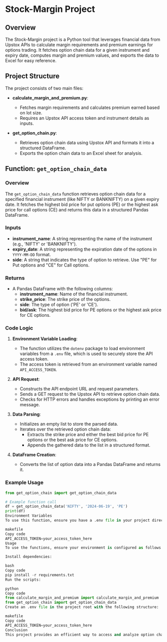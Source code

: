 # Stock-Margin Project

## Overview
The Stock-Margin project is a Python tool that leverages financial data from Upstox APIs to calculate margin requirements and premium earnings for options trading. It fetches option chain data for a given instrument and expiry date, computes margin and premium values, and exports the data to Excel for easy reference.

## Project Structure
The project consists of two main files:

- **calculate_margin_and_premium.py**: 
  - Fetches margin requirements and calculates premium earned based on lot size.
  - Requires an Upstox API access token and instrument details as inputs.

- **get_option_chain.py**: 
  - Retrieves option chain data using Upstox API and formats it into a structured DataFrame.
  - Exports the option chain data to an Excel sheet for analysis.

## Function: `get_option_chain_data`

### Overview
The `get_option_chain_data` function retrieves option chain data for a specified financial instrument (like NIFTY or BANKNIFTY) on a given expiry date. It fetches the highest bid price for put options (PE) or the highest ask price for call options (CE) and returns this data in a structured Pandas DataFrame.

### Inputs
- **instrument_name**: A string representing the name of the instrument (e.g., 'NIFTY' or 'BANKNIFTY').
- **expiry_date**: A string representing the expiration date of the options in `YYYY-MM-DD` format.
- **side**: A string that indicates the type of option to retrieve. Use "PE" for Put options and "CE" for Call options.

### Returns
- A Pandas DataFrame with the following columns:
  - **instrument_name**: Name of the financial instrument.
  - **strike_price**: The strike price of the options.
  - **side**: The type of option ('PE' or 'CE').
  - **bid/ask**: The highest bid price for PE options or the highest ask price for CE options.

### Code Logic
1. **Environment Variable Loading**:
   - The function utilizes the `dotenv` package to load environment variables from a `.env` file, which is used to securely store the API access token.
   - The access token is retrieved from an environment variable named `API_ACCESS_TOKEN`.

2. **API Request**:
   - Constructs the API endpoint URL and request parameters.
   - Sends a GET request to the Upstox API to retrieve option chain data.
   - Checks for HTTP errors and handles exceptions by printing an error message.

3. **Data Parsing**:
   - Initializes an empty list to store the parsed data.
   - Iterates over the retrieved option chain data:
     - Extracts the strike price and either the best bid price for PE options or the best ask price for CE options.
     - Appends the gathered data to the list in a structured format.

4. **DataFrame Creation**:
   - Converts the list of option data into a Pandas DataFrame and returns it.

### Example Usage
```python
from get_option_chain import get_option_chain_data

# Example function call
df = get_option_chain_data('NIFTY', '2024-06-19', 'PE')
print(df)
Environment Variables
To use this function, ensure you have a .env file in your project directory with the following structure:

makefile
Copy code
API_ACCESS_TOKEN=your_access_token_here
Usage
To use the functions, ensure your environment is configured as follows:

Install dependencies:

bash
Copy code
pip install -r requirements.txt
Run the scripts:

python
Copy code
from calculate_margin_and_premium import calculate_margin_and_premium
from get_option_chain import get_option_chain_data
Create an .env file in the project root with the following structure:

makefile
Copy code
API_ACCESS_TOKEN=your_access_token_here
Conclusion
This project provides an efficient way to access and analyze option chain data for financial instruments, helping traders make informed decisions based on margin and premium calculations.

